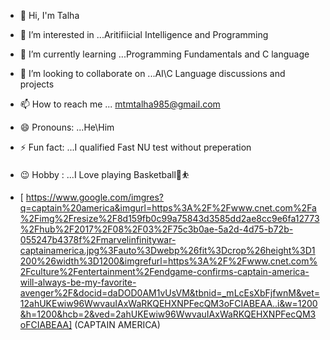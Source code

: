 * 👋 Hi, I'm Talha
* 👀 I’m interested in ...Aritifiicial Intelligence and Programming
* 🌱 I’m currently learning ...Programming Fundamentals and C language
* 💞️ I’m looking to collaborate on ...AI\C Language discussions and projects
* 📫 How to reach me ... mtmtalha985@gmail.com
* 😄 Pronouns: ...He\Him
* ⚡ Fun fact: ...I qualified Fast NU test without preperation
* 😉 Hobby : ...I Love playing Basketball🏀⛹️

* [ https://www.google.com/imgres?q=captain%20america&imgurl=https%3A%2F%2Fwww.cnet.com%2Fa%2Fimg%2Fresize%2F8d159fb0c99a75843d3585dd2ae8cc9e6fa12773%2Fhub%2F2017%2F08%2F03%2F75c3b0ae-5a2d-4d75-b72b-055247b4378f%2Fmarvelinfinitywar-captainamerica.jpg%3Fauto%3Dwebp%26fit%3Dcrop%26height%3D1200%26width%3D1200&imgrefurl=https%3A%2F%2Fwww.cnet.com%2Fculture%2Fentertainment%2Fendgame-confirms-captain-america-will-always-be-my-favorite-avenger%2F&docid=daDOD0AM1vUsVM&tbnid=_mLcEsXbFjfwnM&vet=12ahUKEwiw96WwvauIAxWaRKQEHXNPFecQM3oFCIABEAA..i&w=1200&h=1200&hcb=2&ved=2ahUKEwiw96WwvauIAxWaRKQEHXNPFecQM3oFCIABEAA] (CAPTAIN AMERICA)
